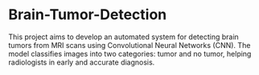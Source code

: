 # Brain-Tumor-Detection
This project aims to develop an automated system for detecting brain tumors from MRI scans using Convolutional Neural Networks (CNN). The model classifies images into two categories: tumor and no tumor, helping radiologists in early and accurate diagnosis.
